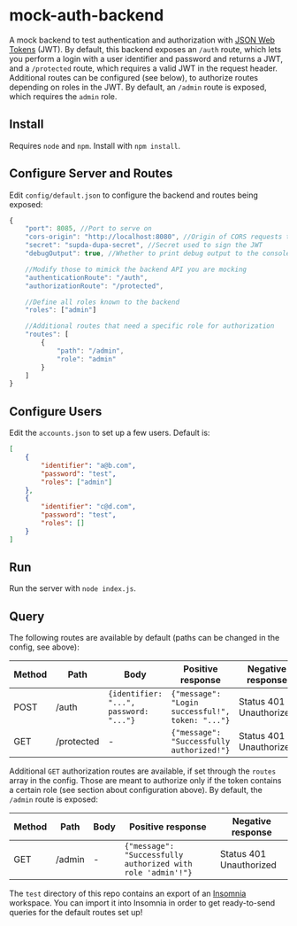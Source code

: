 # mock-auth-backend
A mock backend to test authentication and authorization with [JSON Web Tokens](https://jwt.io/) (JWT). By default, this backend exposes an `/auth` route, which lets you perform a login with a user identifier and password and returns a JWT, and a `/protected` route, which requires a valid JWT in the request header. Additional routes can be configured (see below), to authorize routes depending on roles in the JWT. By default, an `/admin` route is exposed, which requires the `admin` role.

## Install
Requires `node` and `npm`. Install with `npm install`.

## Configure Server and Routes
Edit `config/default.json` to configure the backend and routes being exposed:

```javascript
{
    "port": 8085, //Port to serve on
    "cors-origin": "http://localhost:8080", //Origin of CORS requests to allow. Set to "*" to allow all origins.
    "secret": "supda-dupa-secret", //Secret used to sign the JWT
    "debugOutput": true, //Whether to print debug output to the console

    //Modify those to mimick the backend API you are mocking
    "authenticationRoute": "/auth",
    "authorizationRoute": "/protected",

    //Define all roles known to the backend
    "roles": ["admin"]

    //Additional routes that need a specific role for authorization
    "routes": [
        {
            "path": "/admin",
            "role": "admin"
        }
    ]
}
````

## Configure Users
Edit the `accounts.json` to set up a few users. Default is:
```json
[
    {
        "identifier": "a@b.com",
        "password": "test",
        "roles": ["admin"]
    },
    {
        "identifier": "c@d.com",
        "password": "test",
        "roles": []
    }
]
````

## Run
Run the server with `node index.js`.

## Query
The following routes are available by default (paths can be changed in the config, see above):

| Method  | Path | Body | Positive response | Negative response
| ------------- | ------------- | ------------- | ------------- | ------------- |
| POST  | /auth | `{identifier: "...", password: "..."}` | `{"message": "Login successful!", token: "..."}` | Status 401 Unauthorized |
| GET  | /protected | - | `{"message": "Successfully authorized!"}` | Status 401 Unauthorized |

Additional `GET` authorization routes are available, if set through the `routes` array in the config. Those are meant to authorize only if the token contains a certain role (see section about configuration above). By default, the `/admin` route is exposed:

| Method  | Path | Body | Positive response | Negative response
| ------------- | ------------- | ------------- | ------------- | ------------- |
| GET  | /admin | - | `{"message": "Successfully authorized with role 'admin'!"}` | Status 401 Unauthorized |

The `test` directory of this repo contains an export of an [Insomnia](https://insomnia.rest/) workspace. You can import it into Insomnia in order to get ready-to-send queries for the default routes set up!
